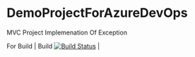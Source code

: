 # DemoProjectForAzureDevOps
MVC Project 
Implemenation Of Exception

For Build
| Build [![Build Status](https://dev.azure.com/vaibhavsrivastava95/Vaibhav_GIT_TEST/_apis/build/status/vaibhavsrivastava1991.C-Sharp-Samples%20(4)?branchName=master)](https://dev.azure.com/vaibhavsrivastava95/Vaibhav_GIT_TEST/_build/latest?definitionId=5&branchName=master) |
